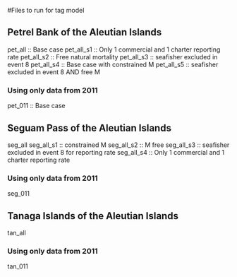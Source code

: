 #Files to run for tag model
## Petrel Bank of the Aleutian Islands
pet_all    :: Base case
pet_all_s1 :: Only 1 commercial and 1 charter reporting rate
pet_all_s2 :: Free natural mortality
pet_all_s3 :: seafisher excluded in event 8
pet_all_s4 :: Base case with constrained M
pet_all_s5 :: seafisher excluded in event 8 AND free M
### Using only data from 2011
pet_011    :: Base case

## Seguam Pass of the Aleutian Islands
seg_all
seg_all_s1 :: constrained M
seg_all_s2 :: M free
seg_all_s3 :: seafisher excluded in event 8 for reporting rate
seg_all_s4 :: Only 1 commercial and 1 charter reporting rate
### Using only data from 2011
seg_011   

## Tanaga Islands of the Aleutian Islands
tan_all
### Using only data from 2011
tan_011
